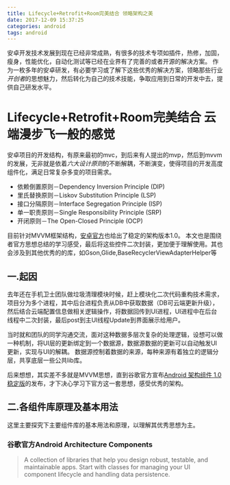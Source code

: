 ```yaml
---
title: Lifecycle+Retrofit+Room完美结合 领略架构之美
date: 2017-12-09 15:37:25
categories: android 
tags: android
---
```


安卓开发技术发展到现在已经非常成熟，有很多的技术专项如插件，热修，加固，瘦身，性能优化，自动化测试等已经在业界有了完善的或者开源的解决方案。
作为一枚多年的安卓研发，有必要学习或了解下这些优秀的解决方案，领略那些行业*开创者*的思想魅力，然后转化为自己的技术技能，争取应用到日常的开发中去，提供自己研发水平。

<!--more-->

# Lifecycle+Retrofit+Room完美结合 云端漫步飞一般的感觉

安卓项目的开发结构，有原来最初的mvc，到后来有人提出的mvp，然后到mvvm的发展，无非就是依着*六大设计原则*的不断解耦，不断演变，使得项目的开发高度组件化，满足日常复杂多变的项目需求。

* 依赖倒置原则－Dependency Inversion Principle (DIP) 
* 里氏替换原则－Liskov Substitution Principle (LSP) 
* 接口分隔原则－Interface Segregation Principle (ISP) 
* 单一职责原则－Single Responsibility Principle (SRP) 
* 开闭原则－The Open-Closed Principle (OCP)

目前针对MVVM框架结构，[安卓官方](https://developer.android.google.cn/topic/libraries/architecture/adding-components.html)也给出了稳定的架构版本1.0。
本文也是围绕者官方思想总结的学习感受，最后将这些控件二次封装，更加便于理解使用。其也会涉及到其他优秀的的库，如Gson,Glide,BaseRecyclerViewAdapterHelper等


## 一.起因
去年还在手机卫士团队做垃圾清理模块时候，赶上模块化二次代码重构技术需求，项目分为多个进程，其中后台进程负责从DB中获取数据（DB可云端更新升级），
然后结合云端配置信息做相关逻辑操作，将数据回传到UI进程，UI进程中在后台线程中二次封装，最后post到主UI线程Update到界面展示给用户。

当时就和团队的同学沟通交流，面对这种数据多层次复杂的处理逻辑，设想可以做一种机制，将UI层的更新绑定到一个数据源，数据源数据的更新可以自动触发UI更新，实现与UI的解耦。
数据源控制着数据的来源，每种来源有着独立的逻辑分层，共享底层一些公共lib库。

后来想想，其实差不多就是MVVM思想，直到谷歌官方宣布[Android 架构组件 1.0 稳定版](https://mp.weixin.qq.com/s/9rC_5GhdAA_EMEbWKJT5vQ)的发布，才下决心学习下官方这一套思想，感受优秀的架构。


## 二.各组件库原理及基本用法

这里主要探究下主要组件库的基本用法和原理，以理解其优秀思想为主。

### 谷歌官方Android Architecture Components

>A collection of libraries that help you design robust, testable, and maintainable apps. Start with classes for managing your UI component lifecycle and handling data persistence.


